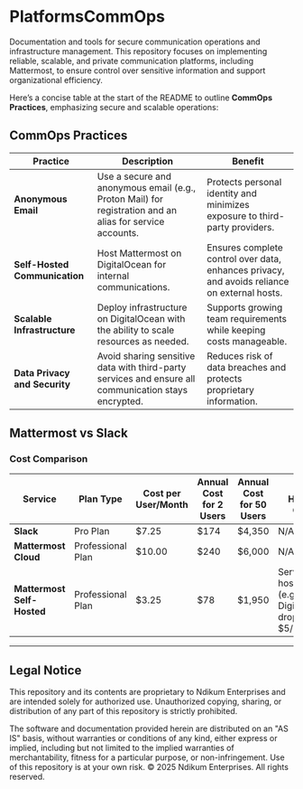 # **PlatformsCommOps**

Documentation and tools for secure communication operations and infrastructure management. This repository focuses on implementing reliable, scalable, and private communication platforms, including Mattermost, to ensure control over sensitive information and support organizational efficiency. 

Here’s a concise table at the start of the README to outline **CommOps Practices**, emphasizing secure and scalable operations:

## **CommOps Practices**

| **Practice**                                    | **Description**                                                                                   | **Benefit**                                                                                  |
|------------------------------------------------|---------------------------------------------------------------------------------------------------|---------------------------------------------------------------------------------------------|
| **Anonymous Email**                            | Use a secure and anonymous email (e.g., Proton Mail) for registration and an alias for service accounts. | Protects personal identity and minimizes exposure to third-party providers.                 |
| **Self-Hosted Communication**                  | Host Mattermost on DigitalOcean for internal communications.                                      | Ensures complete control over data, enhances privacy, and avoids reliance on external hosts.|
| **Scalable Infrastructure**                    | Deploy infrastructure on DigitalOcean with the ability to scale resources as needed.             | Supports growing team requirements while keeping costs manageable.                          |
| **Data Privacy and Security**                  | Avoid sharing sensitive data with third-party services and ensure all communication stays encrypted. | Reduces risk of data breaches and protects proprietary information.                         |

## Mattermost vs Slack

### **Cost Comparison**

| Service                  | Plan Type         | Cost per User/Month | Annual Cost for 2 Users | Annual Cost for 50 Users | Self-Hosting Costs                          |
|--------------------------|-------------------|---------------------|-------------------------|--------------------------|--------------------------------------------|
| **Slack**                | Pro Plan          | $7.25               | $174                    | $4,350                   | N/A                                        |
| **Mattermost Cloud**     | Professional Plan | $10.00              | $240                    | $6,000                   | N/A                                        |
| **Mattermost Self-Hosted** | Professional Plan | $3.25               | $78                     | $1,950                   | Server hosting fees (e.g., DigitalOcean droplet at $5/month) |

---

## Legal Notice
This repository and its contents are proprietary to Ndikum Enterprises and are intended solely for authorized use. Unauthorized copying, sharing, or distribution of any part of this repository is strictly prohibited.

The software and documentation provided herein are distributed on an "AS IS" basis, without warranties or conditions of any kind, either express or implied, including but not limited to the implied warranties of merchantability, fitness for a particular purpose, or non-infringement. Use of this repository is at your own risk. © 2025 Ndikum Enterprises. All rights reserved.



